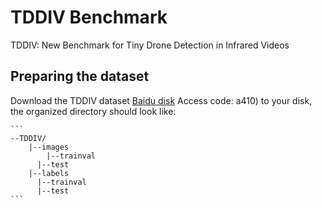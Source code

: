 # TDDIV Benchmark

TDDIV: New Benchmark for Tiny Drone Detection in Infrared Videos

## Preparing the dataset
Download the TDDIV dataset [Baidu disk](https://pan.baidu.com/s/) Access code: a410) to your disk, the organized directory should look like:

    ```
    --TDDIV/
    	|--images
         	|--trainval
          |--test
    	|--labels
          |--trainval
          |--test
    ```
